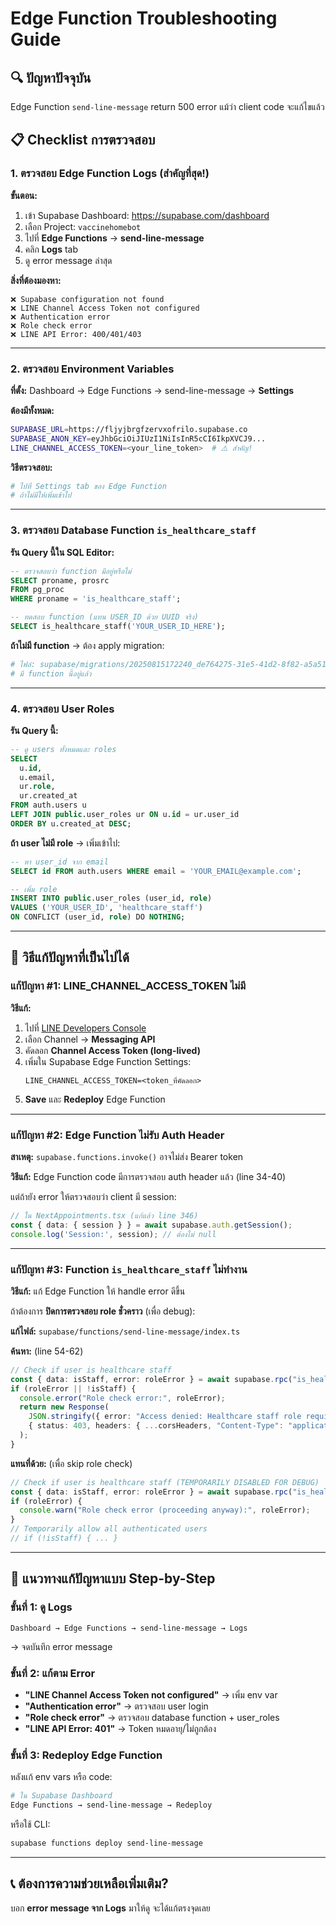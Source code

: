 # Edge Function Troubleshooting Guide

## 🔍 ปัญหาปัจจุบัน
Edge Function `send-line-message` return 500 error แม้ว่า client code จะแก้ไขแล้ว

## 📋 Checklist การตรวจสอบ

### 1. ตรวจสอบ Edge Function Logs (สำคัญที่สุด!)

**ขั้นตอน:**
1. เข้า Supabase Dashboard: https://supabase.com/dashboard
2. เลือก Project: `vaccinehomebot`
3. ไปที่ **Edge Functions** → **send-line-message**
4. คลิก **Logs** tab
5. ดู error message ล่าสุด

**สิ่งที่ต้องมองหา:**
```
❌ Supabase configuration not found
❌ LINE Channel Access Token not configured
❌ Authentication error
❌ Role check error
❌ LINE API Error: 400/401/403
```

---

### 2. ตรวจสอบ Environment Variables

**ที่ตั้ง:** Dashboard → Edge Functions → send-line-message → **Settings**

**ต้องมีทั้งหมด:**
```bash
SUPABASE_URL=https://fljyjbrgfzervxofrilo.supabase.co
SUPABASE_ANON_KEY=eyJhbGciOiJIUzI1NiIsInR5cCI6IkpXVCJ9...
LINE_CHANNEL_ACCESS_TOKEN=<your_line_token>  # ⚠️ สำคัญ!
```

**วิธีตรวจสอบ:**
```bash
# ไปที่ Settings tab ของ Edge Function
# ถ้าไม่มีให้เพิ่มเข้าไป
```

---

### 3. ตรวจสอบ Database Function `is_healthcare_staff`

**รัน Query นี้ใน SQL Editor:**
```sql
-- ตรวจสอบว่า function มีอยู่หรือไม่
SELECT proname, prosrc
FROM pg_proc
WHERE proname = 'is_healthcare_staff';

-- ทดสอบ function (แทน USER_ID ด้วย UUID จริง)
SELECT is_healthcare_staff('YOUR_USER_ID_HERE');
```

**ถ้าไม่มี function** → ต้อง apply migration:
```bash
# ไฟล์: supabase/migrations/20250815172240_de764275-31e5-41d2-8f82-a5a51d0aee4d.sql
# มี function นี้อยู่แล้ว
```

---

### 4. ตรวจสอบ User Roles

**รัน Query นี้:**
```sql
-- ดู users ทั้งหมดและ roles
SELECT
  u.id,
  u.email,
  ur.role,
  ur.created_at
FROM auth.users u
LEFT JOIN public.user_roles ur ON u.id = ur.user_id
ORDER BY u.created_at DESC;
```

**ถ้า user ไม่มี role** → เพิ่มเข้าไป:
```sql
-- หา user_id จาก email
SELECT id FROM auth.users WHERE email = 'YOUR_EMAIL@example.com';

-- เพิ่ม role
INSERT INTO public.user_roles (user_id, role)
VALUES ('YOUR_USER_ID', 'healthcare_staff')
ON CONFLICT (user_id, role) DO NOTHING;
```

---

## 🔧 วิธีแก้ปัญหาที่เป็นไปได้

### แก้ปัญหา #1: LINE_CHANNEL_ACCESS_TOKEN ไม่มี

**วิธีแก้:**
1. ไปที่ [LINE Developers Console](https://developers.line.biz/)
2. เลือก Channel → **Messaging API**
3. คัดลอก **Channel Access Token (long-lived)**
4. เพิ่มใน Supabase Edge Function Settings:
   ```
   LINE_CHANNEL_ACCESS_TOKEN=<token_ที่คัดลอก>
   ```
5. **Save** และ **Redeploy** Edge Function

---

### แก้ปัญหา #2: Edge Function ไม่รับ Auth Header

**สาเหตุ:** `supabase.functions.invoke()` อาจไม่ส่ง Bearer token

**วิธีแก้:**
Edge Function code มีการตรวจสอบ auth header แล้ว (line 34-40)

แต่ถ้ายัง error ให้ตรวจสอบว่า client มี session:
```typescript
// ใน NextAppointments.tsx (แก้แล้ว line 346)
const { data: { session } } = await supabase.auth.getSession();
console.log('Session:', session); // ต้องไม่ null
```

---

### แก้ปัญหา #3: Function `is_healthcare_staff` ไม่ทำงาน

**วิธีแก้:** แก้ Edge Function ให้ handle error ดีขึ้น

ถ้าต้องการ **ปิดการตรวจสอบ role ชั่วคราว** (เพื่อ debug):

**แก้ไฟล์:** `supabase/functions/send-line-message/index.ts`

**ค้นหา:** (line 54-62)
```typescript
// Check if user is healthcare staff
const { data: isStaff, error: roleError } = await supabase.rpc("is_healthcare_staff", { _user_id: user.id });
if (roleError || !isStaff) {
  console.error("Role check error:", roleError);
  return new Response(
    JSON.stringify({ error: "Access denied: Healthcare staff role required" }),
    { status: 403, headers: { ...corsHeaders, "Content-Type": "application/json" } }
  );
}
```

**แทนที่ด้วย:** (เพื่อ skip role check)
```typescript
// Check if user is healthcare staff (TEMPORARILY DISABLED FOR DEBUG)
const { data: isStaff, error: roleError } = await supabase.rpc("is_healthcare_staff", { _user_id: user.id });
if (roleError) {
  console.warn("Role check error (proceeding anyway):", roleError);
}
// Temporarily allow all authenticated users
// if (!isStaff) { ... }
```

---

## 🎯 แนวทางแก้ปัญหาแบบ Step-by-Step

### ขั้นที่ 1: ดู Logs
```
Dashboard → Edge Functions → send-line-message → Logs
```
→ จดบันทึก error message

### ขั้นที่ 2: แก้ตาม Error
- **"LINE Channel Access Token not configured"** → เพิ่ม env var
- **"Authentication error"** → ตรวจสอบ user login
- **"Role check error"** → ตรวจสอบ database function + user_roles
- **"LINE API Error: 401"** → Token หมดอายุ/ไม่ถูกต้อง

### ขั้นที่ 3: Redeploy Edge Function
หลังแก้ env vars หรือ code:
```bash
# ใน Supabase Dashboard
Edge Functions → send-line-message → Redeploy
```

หรือใช้ CLI:
```bash
supabase functions deploy send-line-message
```

---

## 📞 ต้องการความช่วยเหลือเพิ่มเติม?

บอก **error message จาก Logs** มาให้ดู จะได้แก้ตรงจุดเลย

